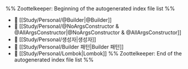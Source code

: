 %% Zoottelkeeper: Beginning of the autogenerated index file list  %%
- 📄 [[Study/Personal/@Builder|@Builder]]
- 📄 [[Study/Personal/@NoArgsConstructor & @AllArgsConstructor|@NoArgsConstructor & @AllArgsConstructor]]
- 📄 [[Study/Personal/생성자|생성자]]
- 📄 [[Study/Personal/Builder 패턴|Builder 패턴]]
- 📄 [[Study/Personal/Lombok|Lombok]]
%% Zoottelkeeper: End of the autogenerated index file list  %%
